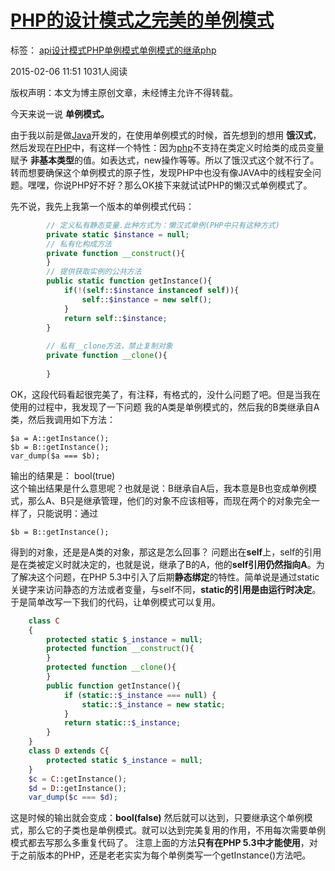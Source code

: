 # [PHP的设计模式之完美的单例模式][0]

 标签： [api][1][设计模式][2][PHP单例模式][3][单例模式的继承][4][php][5]

 2015-02-06 11:51  1031人阅读  

版权声明：本文为博主原创文章，未经博主允许不得转载。

今天来说一说 **单例模式。**

由于我以前是做[Java][10]开发的，在使用单例模式的时候，首先想到的想用 **饿汉式**，然后发现在[PHP][11]中，有这样一个特性：因为[php][11]不支持在类定义时给类的成员变量赋予 **非基本类型**的值。如表达式，new操作等等。所以了饿汉式这个就不行了。转而想要确保这个单例模式的原子性，发现PHP中也没有像JAVA中的线程安全问题。嘿嘿，你说PHP好不好？那么OK接下来就试试PHP的懒汉式单例模式了。

先不说，我先上我第一个版本的单例模式代码：

```php
        // 定义私有静态变量.此种方式为：懒汉式单例(PHP中只有这种方式)
        private static $instance = null;
        // 私有化构成方法
        private function __construct(){
        }
        // 提供获取实例的公共方法
        public static function getInstance(){
            if(!(self::$instance instanceof self)){
                self::$instance = new self();
            }
            return self::$instance;
        }
        
        // 私有__clone方法，禁止复制对象
        private function __clone(){
    
        }
```
OK，这段代码看起很完美了，有注释，有格式的，没什么问题了吧。但是当我在使用的过程中，我发现了一下问题  我的A类是单例模式的，然后我的B类继承自A类，然后我调用如下方法：


    $a = A::getInstance();
    $b = B::getInstance();
    var_dump($a === $b);

输出的结果是： bool(true)   
这个输出结果是什么意思呢？也就是说：B继承自A后，我本意是B也变成单例模式，那么A、B只是继承管理，他们的对象不应该相等，而现在两个的对象完全一样了，只能说明：通过 


    $b = B::getInstance();

得到的对象，还是是A类的对象，那这是怎么回事？  问题出在**self**上，self的引用是在类被定义时就决定的，也就是说，继承了B的A，他的**self引用仍然指向A**。为了解决这个问题，在PHP 5.3中引入了后期**静态绑定**的特性。简单说是通过static关键字来访问静态的方法或者变量，与self不同，**static的引用是由运行时决定**。于是简单改写一下我们的代码，让单例模式可以复用。


```php
    class C
    {
        protected static $_instance = null;
        protected function __construct(){
        }
        protected function __clone(){
        }
        public function getInstance(){
            if (static::$_instance === null) {
                static::$_instance = new static;
            }
            return static::$_instance;
        } 
    }
    class D extends C{
        protected static $_instance = null;
    }
    $c = C::getInstance();
    $d = D::getInstance();
    var_dump($c === $d);
```
这是时候的输出就会变成：**bool(false)**  然后就可以达到，只要继承这个单例模式，那么它的子类也是单例模式。就可以达到完美复用的作用，不用每次需要单例模式都去写那么多重复代码了。 注意上面的方法**只有在PHP 5.3中才能使用**，对于之前版本的PHP，还是老老实实为每个单例类写一个getInstance()方法吧。

[0]: /hel12he/article/details/43562547
[1]: http://www.csdn.net/tag/api
[2]: http://www.csdn.net/tag/%e8%ae%be%e8%ae%a1%e6%a8%a1%e5%bc%8f
[3]: http://www.csdn.net/tag/PHP%e5%8d%95%e4%be%8b%e6%a8%a1%e5%bc%8f
[4]: http://www.csdn.net/tag/%e5%8d%95%e4%be%8b%e6%a8%a1%e5%bc%8f%e7%9a%84%e7%bb%a7%e6%89%bf
[5]: http://www.csdn.net/tag/php
[10]: http://lib.csdn.net/base/java
[11]: http://lib.csdn.net/base/php
[12]: #
